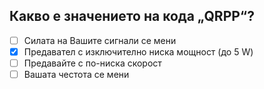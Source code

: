 ## Какво е значението на кода „QRPР“?

<!-- Верният отговор е отбелязан с [X] -->

- [ ] Силата на Вашите сигнали се мени
- [X] Предавател с изключително ниска мощност (до 5 W)
- [ ] Предавайте с по-ниска скорост
- [ ] Вашата честота се мени
